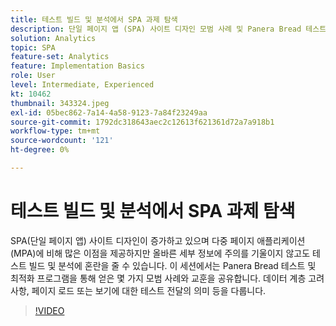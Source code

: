 ```yaml
---
title: 테스트 빌드 및 분석에서 SPA 과제 탐색
description: 단일 페이지 앱 (SPA) 사이트 디자인 모범 사례 및 Panera Bread 테스트 및 최적화 프로그램에서 얻은 교훈. 데이터 계층 고려 사항, 페이지 로드 또는 보기에 대한 테스트 전달의 영향을 다룹니다
solution: Analytics
topic: SPA
feature-set: Analytics
feature: Implementation Basics
role: User
level: Intermediate, Experienced
kt: 10462
thumbnail: 343324.jpeg
exl-id: 05bec862-7a14-4a58-9123-7a84f23249aa
source-git-commit: 1792dc318643aec2c12613f621361d72a7a918b1
workflow-type: tm+mt
source-wordcount: '121'
ht-degree: 0%

---
```


# 테스트 빌드 및 분석에서 SPA 과제 탐색

SPA(단일 페이지 앱) 사이트 디자인이 증가하고 있으며 다중 페이지 애플리케이션(MPA)에 비해 많은 이점을 제공하지만 올바른 세부 정보에 주의를 기울이지 않고도 테스트 빌드 및 분석에 혼란을 줄 수 있습니다. 이 세션에서는 Panera Bread 테스트 및 최적화 프로그램을 통해 얻은 몇 가지 모범 사례와 교훈을 공유합니다. 데이터 계층 고려 사항, 페이지 로드 또는 보기에 대한 테스트 전달의 의미 등을 다룹니다.

>[!VIDEO](https://video.tv.adobe.com/v/343324/?quality=12&learn=on)
